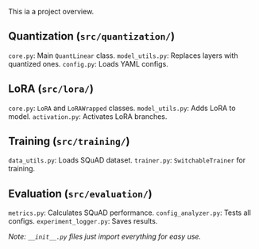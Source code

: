 This ia a project overview.
## Quantization (`src/quantization/`)
`core.py`: Main `QuantLinear` class.
`model_utils.py`: Replaces layers with quantized ones.
`config.py`: Loads YAML configs.

## LoRA (`src/lora/`)
`core.py`: `LoRA` and `LoRAWrapped` classes.
`model_utils.py`: Adds LoRA to model.
`activation.py`: Activates LoRA branches.

## Training (`src/training/`)
`data_utils.py`: Loads SQuAD dataset.
`trainer.py`: `SwitchableTrainer` for training.

## Evaluation (`src/evaluation/`)
`metrics.py`: Calculates SQuAD performance.
`config_analyzer.py`: Tests all configs.
`experiment_logger.py`: Saves results.

_Note: `__init__.py` files just import everything for easy use._
